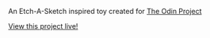 An Etch-A-Sketch inspired toy created for [The Odin Project](https://www.theodinproject.com/)

[View this project live!](https://dylanjacobson.github.io/etch-a-sketch/)
